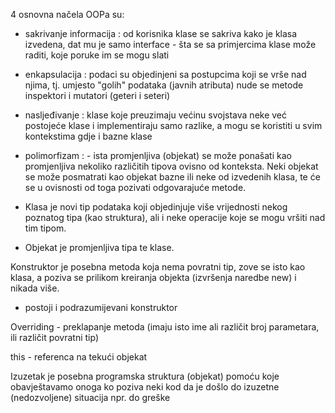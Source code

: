 4 osnovna načela OOPa su: 
- sakrivanje informacija :  od korisnika klase se sakriva kako je klasa 
izvedena, dat mu je samo interface - šta se sa primjercima klase može raditi, koje poruke im se mogu slati
- enkapsulacija :  podaci su objedinjeni sa postupcima koji se vrše nad njima, tj. umjesto 
"golih" podataka (javnih atributa) nude se metode inspektori i mutatori (geteri i seteri)
- nasljeđivanje : klase koje preuzimaju većinu svojstava neke već postojeće klase i 
implementiraju samo razlike, a mogu se koristiti u svim kontekstima gdje i bazne klase
- polimorfizam : - ista promjenljiva (objekat) se može ponašati kao promjenljiva 
nekoliko različitih tipova ovisno od konteksta. Neki objekat se može posmatrati kao objekat bazne ili neke od izvedenih klasa,
te će se u ovisnosti od toga pozivati odgovarajuće metode.

- Klasa je novi tip podataka koji objedinjuje više vrijednosti nekog poznatog tipa (kao struktura), ali i 
neke operacije koje se mogu vršiti nad tim tipom.
- Objekat je promjenljiva tipa te klase.

Konstruktor je posebna metoda koja nema povratni tip, zove se isto kao klasa, a poziva se prilikom 
kreiranja objekta (izvršenja naredbe new) i nikada više.
- postoji i podrazumijevani konstruktor 

Overriding - preklapanje metoda (imaju isto ime ali različit broj parametara, ili različit povratni tip)

this - referenca na tekući objekat

Izuzetak je posebna programska struktura (objekat) pomoću koje obavještavamo onoga ko poziva 
neki kod da je došlo do izuzetne (nedozvoljene) situacija npr. do greške




